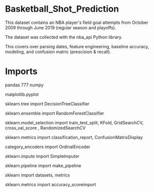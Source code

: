 # Basketball_Shot_Prediction

This dataset contains an NBA player's field goal attempts from October 2009 through June 2019 (regular season and playoffs). 

The dataset was collected with the nba_api Python library.

This covers over parsing dates, feature engineering, baseline accuracy, modeling, and confusion matric (prescision & recall).

# Imports

pandas
777
numpy

matplotlib.pyplot

sklearn.tree import DecisionTreeClassifier

sklearn.ensemble import RandomForestClassifier

sklearn.model_selection import train_test_split, KFold, GridSearchCV, cross_val_score , RandomizedSearchCV

sklearn.metrics import classification_report, ConfusionMatrixDisplay

category_encoders import OrdinalEncoder

sklearn.impute import SimpleImputer

sklearn.pipeline import make_pipeline

sklearn import datasets, metrics

sklearn.metrics import accuracy_scoreimport
